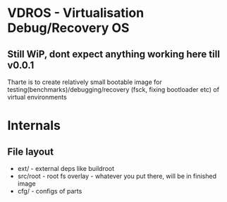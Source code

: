 # VDROS - **V**irtualisation **D**ebug/**R**ecovery **OS**

## Still WiP, dont expect anything working here till v0.0.1 ##


Tharte is to create relatively small bootable image for testing(benchmarks)/debugging/recovery (fsck, fixing bootloader etc) of virtual environments





# Internals #
## File layout ##

* ext/ - external deps like buildroot
* src/root - root fs overlay - whatever you put there, will be in finished image
* cfg/ - configs of parts
